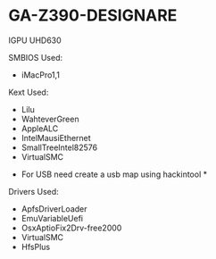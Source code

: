 #  GA-Z390-DESIGNARE

IGPU UHD630

SMBIOS Used:
- iMacPro1,1

Kext Used:
- Lilu
- WahteverGreen
- AppleALC
- IntelMausiEthernet
- SmallTreeIntel82576
- VirtualSMC
* For USB need create a usb map using hackintool *

Drivers Used:
- ApfsDriverLoader
- EmuVariableUefi
- OsxAptioFix2Drv-free2000
- VirtualSMC
- HfsPlus
